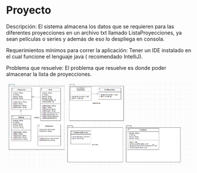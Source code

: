 # Proyecto


Descripción:
El sistema almacena los datos que se requieren para las diferentes proyecciones en un archivo txt llamado
ListaProyecciones, ya sean películas o series y además de eso lo despliega en consola.


Requerimientos mínimos para correr la aplicación:
Tener un IDE instalado en el cual funcione el lenguaje java ( recomendado IntelliJ).

Problema que resuelve:
El problema que resuelve es donde poder almacenar la lista de proyecciones.

![img.png](img.png)